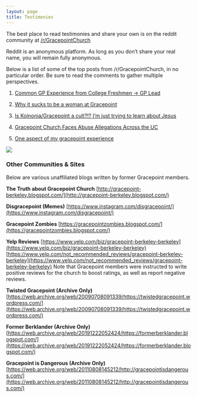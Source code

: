 ```yaml
---
layout: page
title: Testimonies
---
```


The best place to read testimonies and share your own is on the reddit community at [/r/GracepointChurch](https://www.reddit.com/r/GracepointChurch/wiki/testimonies)

Reddit is an anonymous platform. As long as you don’t share your real name, you will remain fully anonymous.

Below is a list of some of the top posts from /r/GracepointChurch, in no particular order. Be sure to read the comments to gather multiple perspectives.

1. [Common GP Experience from College Freshmen -> GP Lead](https://www.reddit.com/r/GracepointChurch/comments/pm52fc/common_gp_experience_from_college_freshmen_gp_lead/)

2. [Why it sucks to be a woman at Gracepoint](https://www.reddit.com/r/GracepointChurch/comments/mm6u24/why_it_sucks_to_be_a_woman_at_gracepoint/)

3. [Is Koinonia/Gracepoint a cult?!? I’m just trying to learn about Jesus](https://www.reddit.com/r/UTAustin/comments/gj0qhe/is_koinoniagracepoint_a_cult_im_just_trying_to/)

4. [Gracepoint Church Faces Abuse Allegations Across the UC](https://www.reddit.com/r/GracepointChurch/comments/qxv8yq/gracepoint_church_faces_abuse_allegations_across/)

5. [One aspect of my gracepoint experience](https://www.reddit.com/r/GracepointChurch/comments/n4ry2r/one_aspect_of_my_gracepoint_experience/)

![](https://i.imgur.com/vInD9nc.jpg)

### Other Communities & Sites

Below are various unaffiliated blogs written by former Gracepoint members.

**The Truth about Gracepoint Church**
[http://gracepoint-berkeley.blogspot.com/](http://gracepoint-berkeley.blogspot.com/)

**Disgracepoint (Memes)**
[https://www.instagram.com/disgracepoint/](https://www.instagram.com/disgracepoint/)

**Gracepoint Zombies**
[https://gracepointzombies.blogspot.com/](https://gracepointzombies.blogspot.com/)

**Yelp Reviews**
[https://www.yelp.com/biz/gracepoint-berkeley-berkeley](https://www.yelp.com/biz/gracepoint-berkeley-berkeley)
[https://www.yelp.com/not_recommended_reviews/gracepoint-berkeley-berkeley](https://www.yelp.com/not_recommended_reviews/gracepoint-berkeley-berkeley)
Note that Gracepoint members were instructed to write positive reviews for the church to boost ratings, as well as report negative reviews.

**Twisted Gracepoint (Archive Only)**
[https://web.archive.org/web/20090708091339/https://twistedgracepoint.wordpress.com/](https://web.archive.org/web/20090708091339/https://twistedgracepoint.wordpress.com/)

**Former Berklander (Archive Only)**
[https://web.archive.org/web/20191222052424/https://formerberklander.blogspot.com/](https://web.archive.org/web/20191222052424/https://formerberklander.blogspot.com/)

**Gracepoint is Dangerous (Archive Only)**
[https://web.archive.org/web/20110808145212/http://gracepointisdangerous.com/](https://web.archive.org/web/20110808145212/http://gracepointisdangerous.com/)






